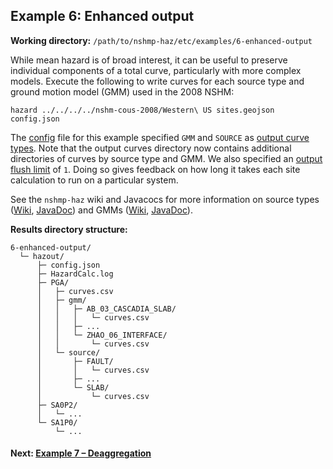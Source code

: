 Example 6: Enhanced output
--------------------------

__Working directory:__ `/path/to/nshmp-haz/etc/examples/6-enhanced-output`

While mean hazard is of broad interest, it can be useful to preserve individual components of a total curve, particularly with more complex models. Execute the following to write curves for each source type and ground motion model (GMM) used in the 2008 NSHM:

```Shell
hazard ../../../../nshm-cous-2008/Western\ US sites.geojson config.json
```

The [config](https://github.com/usgs/nshmp-haz/blob/master/etc/examples/6-enhanced-output/config.json) file for this example specified `GMM` and `SOURCE` as [output curve types](https://github.com/usgs/nshmp-haz/wiki/configuration#calculation-configuration-parameters). Note that the output curves directory now contains additional directories of curves by source type and GMM. We also specified an [output flush limit](https://github.com/usgs/nshmp-haz/wiki/configuration#calculation-configuration-parameters) of `1`. Doing so gives feedback on how long it takes each site calculation to run on a particular system.

See the `nshmp-haz` wiki and Javacocs for more information on source types ([Wiki](https://github.com/usgs/nshmp-haz/wiki/source-types), [JavaDoc](http://usgs.github.io/nshmp-haz/javadoc/index.html?gov/usgs/earthquake/nshmp/eq/model/SourceType.html)) and GMMs ([Wiki](https://github.com/usgs/nshmp-haz/wiki/ground-motion-models), [JavaDoc](http://usgs.github.io/nshmp-haz/javadoc/index.html?gov/usgs/earthquake/nshmp/gmm/Gmm.html)).

__Results directory structure:__
```
6-enhanced-output/
  └─ hazout/
      ├─ config.json
      ├─ HazardCalc.log
      ├─ PGA/
      │   ├─ curves.csv
      │   ├─ gmm/
      │   │   ├─ AB_03_CASCADIA_SLAB/
      │   │   │   └─ curves.csv
      │   │   ├─ ...
      │   │   └─ ZHAO_06_INTERFACE/
      │   │       └─ curves.csv
      │   └─ source/
      │       ├─ FAULT/
      │       │   └─ curves.csv
      │       ├─ ...
      │       └─ SLAB/
      │           └─ curves.csv
      ├─ SA0P2/
      │   └─ ...
      └─ SA1P0/
          └─ ...
```

#### Next: [Example 7 – Deaggregation](../7-deaggregation)

